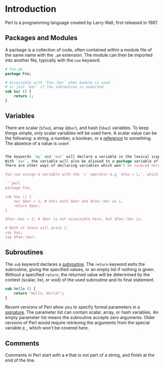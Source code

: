 # Introduction

Perl is a programming language created by Larry Wall, first released in 1987.

## Packages and Modules

A package is a collection of code, often contained within a module file of the same name with the `.pm` extension.
The module can then be imported into another file, typically with the `use` keyword.

```perl
# Foo.pm
package Foo;

# Accessible with `Foo::bar` when module is used
# or just `bar` if the subroutine is exported.
sub bar () {
    return 1;
}
```

## Variables

There are scalar (`$foo`), array (`@bar`), and hash (`%baz`) variables.
To keep things simple, only scalar variables will be used here.
A scalar value can be the following: a string, a number, a boolean, or a [reference][perlreftut] to something.
The absence of a value is `undef`.

```perl

The keywords `my` and `our` will declare a variable in the lexical scope e.g. `my $foo;`.
With `our`, the variable will also be aliased to a package variable of the same name.
There are other ways of declaring variables which won't be covered here.

You can assign a variable with the `=` operator e.g `$foo = 1;`, which can be done at the same time as declaring the variable e.g. `my $foo = 1;`.

```perl
package Foo;

sub baz () {
    our $bar = 1; # Sets both $bar and $Foo::bar as 1.
    return $bar;
}

$Foo::bar = 2; # $bar is not accessible here, but $Foo::bar is.

# Both of these will print 1.
say baz;
say $Foo::bar;
```

## Subroutines

The `sub` keyword declares a [subroutine][perlsub].
The `return` keyword exits the subroutine, giving the specified values, or an empty list if nothing is given.
Without a specified `return`, the returned value will be determined by the context (scalar, list, or void) of the used subroutine and its final statement.

```perl
sub hello () {
    return 'Hello, World!';
}
```

Recent versions of Perl allow you to specify formal parameters in a [signature][perlsubsig].
The parameter list can contain scalar, array, or hash variables.
An empty parameter list means the subroutine accepts zero arguments.
Older versions of Perl would require retrieving the arguments from the special variable `@_`, which won't be covered here.

## Comments

Comments in Perl start with a `#` that is not part of a string, and finish at the end of the line.

[perldata]: https://perldoc.pl/perldata
[perlreftut]: https://perldoc.pl/perlreftut
[perlsub]: https://perldoc.pl/perlsub
[perlsubsig]: https://perldoc.pl/perlsub#Signatures
